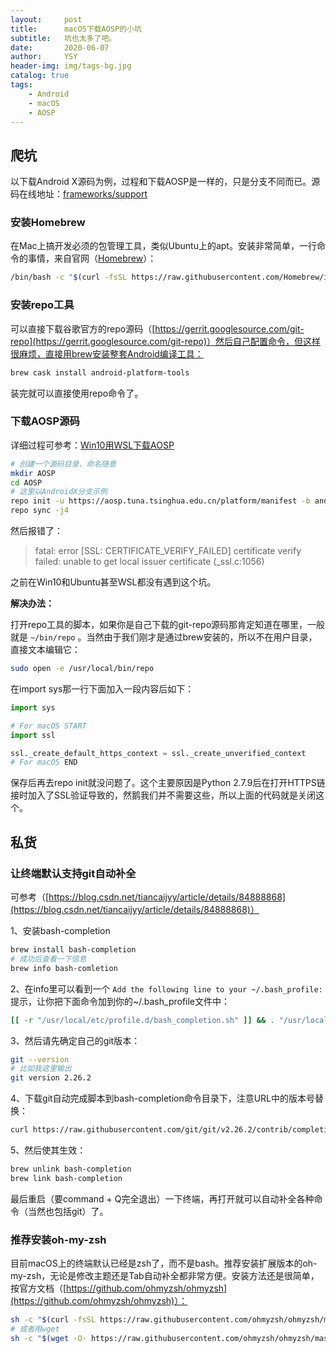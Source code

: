 ```yaml
---
layout:     post
title:      macOS下载AOSP的小坑
subtitle:   坑也太多了吧。
date:       2020-06-07
author:     YSY
header-img: img/tags-bg.jpg
catalog: true
tags:
    - Android
    - macOS
    - AOSP
---
```


## 爬坑

以下载Android X源码为例，过程和下载AOSP是一样的，只是分支不同而已。源码在线地址：[frameworks/support](https://cs.android.com/androidx/platform/frameworks/support)

### 安装Homebrew

在Mac上搞开发必须的包管理工具，类似Ubuntu上的apt。安装非常简单，一行命令的事情，来自官网（[Homebrew](https://brew.sh/index_zh-cn)）：

```bash
/bin/bash -c "$(curl -fsSL https://raw.githubusercontent.com/Homebrew/install/master/install.sh)"
```

### 安装repo工具

可以直接下载谷歌官方的repo源码（[https://gerrit.googlesource.com/git-repo](https://gerrit.googlesource.com/git-repo)）然后自己配置命令，但这样很麻烦，直接用brew安装整套Android编译工具：

```bash
brew cask install android-platform-tools
```

装完就可以直接使用repo命令了。

### 下载AOSP源码

详细过程可参考：[Win10用WSL下载AOSP](https://blog.ysy950803.top/2020/05/17/Win10用WSL下载AOSP/)

```bash
# 创建一个源码目录，命名随意
mkdir AOSP
cd AOSP
# 这里以AndroidX分支示例
repo init -u https://aosp.tuna.tsinghua.edu.cn/platform/manifest -b androidx-master-dev
repo sync -j4
```

然后报错了：

> fatal: error [SSL: CERTIFICATE_VERIFY_FAILED] certificate verify failed: unable to get local issuer certificate (_ssl.c:1056)

之前在Win10和Ubuntu甚至WSL都没有遇到这个坑。

**解决办法：**

打开repo工具的脚本，如果你是自己下载的git-repo源码那肯定知道在哪里，一般就是 `~/bin/repo` 。当然由于我们刚才是通过brew安装的，所以不在用户目录，直接文本编辑它：

```bash
sudo open -e /usr/local/bin/repo
```

在import sys那一行下面加入一段内容后如下：

```python
import sys

# For macOS START
import ssl

ssl._create_default_https_context = ssl._create_unverified_context
# For macOS END
```

保存后再去repo init就没问题了。这个主要原因是Python 2.7.9后在打开HTTPS链接时加入了SSL验证导致的，然鹅我们并不需要这些，所以上面的代码就是关闭这个。

## 私货

### 让终端默认支持git自动补全

可参考（[https://blog.csdn.net/tiancaijyy/article/details/84888868](https://blog.csdn.net/tiancaijyy/article/details/84888868)）

1、安装bash-completion

```bash
brew install bash-completion
# 成功后查看一下信息
brew info bash-comletion
```

2、在info里可以看到一个 `Add the following line to your ~/.bash_profile:` 提示，让你把下面命令加到你的~/.bash_profile文件中：

```bash
[[ -r "/usr/local/etc/profile.d/bash_completion.sh" ]] && . "/usr/local/etc/profile.d/bash_completion.sh"
```

3、然后请先确定自己的git版本：

```bash
git --version
# 比如我这里输出
git version 2.26.2
```

4、下载git自动完成脚本到bash-completion命令目录下，注意URL中的版本号替换：

```bash
curl https://raw.githubusercontent.com/git/git/v2.26.2/contrib/completion/git-completion.bash > /usr/local/opt/bash-completion/etc/bash_completion.d
```

5、然后使其生效：

```bash
brew unlink bash-completion
brew link bash-completion
```

最后重启（要command + Q完全退出）一下终端，再打开就可以自动补全各种命令（当然也包括git）了。

### 推荐安装oh-my-zsh

目前macOS上的终端默认已经是zsh了，而不是bash。推荐安装扩展版本的oh-my-zsh，无论是修改主题还是Tab自动补全都非常方便。安装方法还是很简单，按官方文档（[https://github.com/ohmyzsh/ohmyzsh](https://github.com/ohmyzsh/ohmyzsh)）：

```bash
sh -c "$(curl -fsSL https://raw.githubusercontent.com/ohmyzsh/ohmyzsh/master/tools/install.sh)"
# 或者用wget
sh -c "$(wget -O- https://raw.githubusercontent.com/ohmyzsh/ohmyzsh/master/tools/install.sh)"
```
